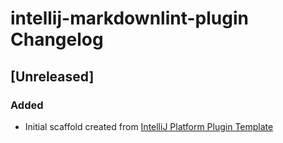 <!-- Keep a Changelog guide -> https://keepachangelog.com -->

# intellij-markdownlint-plugin Changelog

## [Unreleased]
### Added
- Initial scaffold created from [IntelliJ Platform Plugin Template](https://github.com/JetBrains/intellij-platform-plugin-template)
